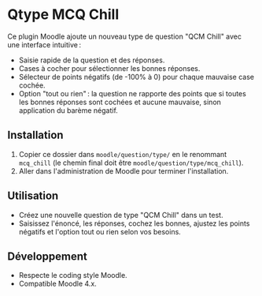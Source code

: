 # Qtype MCQ Chill

Ce plugin Moodle ajoute un nouveau type de question "QCM Chill" avec une interface intuitive :
- Saisie rapide de la question et des réponses.
- Cases à cocher pour sélectionner les bonnes réponses.
- Sélecteur de points négatifs (de -100% à 0) pour chaque mauvaise case cochée.
- Option "tout ou rien" : la question ne rapporte des points que si toutes les bonnes réponses sont cochées et aucune mauvaise, sinon application du barème négatif.

## Installation
1. Copier ce dossier dans `moodle/question/type/` en le renommant `mcq_chill`
   (le chemin final doit être `moodle/question/type/mcq_chill`).
2. Aller dans l'administration de Moodle pour terminer l'installation.

## Utilisation
- Créez une nouvelle question de type "QCM Chill" dans un test.
- Saisissez l'énoncé, les réponses, cochez les bonnes, ajustez les points négatifs et l'option tout ou rien selon vos besoins.

## Développement
- Respecte le coding style Moodle.
- Compatible Moodle 4.x.
